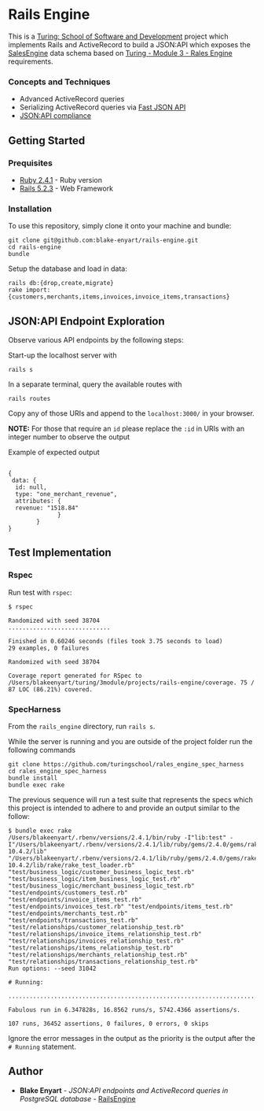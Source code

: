 # Rails Engine
 This is a [Turing: School of Software and Development](https://turing.io/) project which implements Rails and ActiveRecord to build a JSON:API which exposes the [SalesEngine](https://github.com/turingschool-examples/sales_engine/tree/master/data) data schema based on [Turing - Module 3 - Rales Engine](http://backend.turing.io/module3/projects/rails_engine) requirements.

### Concepts and Techniques
 * Advanced ActiveRecord queries
 * Serializing ActiveRecord queries via [Fast JSON API](https://github.com/Netflix/fast_jsonapi)
 * [JSON:API compliance](https://jsonapi.org/)

## Getting Started

### Prequisites
 * [Ruby 2.4.1](https://www.ruby-lang.org/en/downloads/) - Ruby version
 * [Rails 5.2.3](https://rubyonrails.org/) - Web Framework

### Installation

 To use this repository, simply clone it onto your machine and bundle:
 ```
 git clone git@github.com:blake-enyart/rails-engine.git
 cd rails-engine
 bundle
 ```

 Setup the database and load in data:
 ```
 rails db:{drop,create,migrate}
 rake import:{customers,merchants,items,invoices,invoice_items,transactions}
 ```

## JSON:API Endpoint Exploration

Observe various API endpoints by the following steps:

Start-up the localhost server with
```
rails s
```

In a separate terminal, query the available routes with
```
rails routes
```

Copy any of those URIs and append to the `localhost:3000/` in your browser.

**NOTE:** For those that require an `id` please replace the `:id` in URIs with an integer number to observe the output

Example of expected output
```

{
 data: {
  id: null,
  type: "one_merchant_revenue",
  attributes: {
  revenue: "1518.84"
              }
        }
}

```


## Test Implementation

### Rspec
Run test with `rspec`: 
 ```
 $ rspec

Randomized with seed 38704
.............................

Finished in 0.60246 seconds (files took 3.75 seconds to load)
29 examples, 0 failures

Randomized with seed 38704

Coverage report generated for RSpec to /Users/blakeenyart/turing/3module/projects/rails-engine/coverage. 75 / 87 LOC (86.21%) covered.
 ```
### SpecHarness

From the `rails_engine` directory, run `rails s`.

While the server is running and you are outside of the project folder run the following commands
```
git clone https://github.com/turingschool/rales_engine_spec_harness
cd rales_engine_spec_harness
bundle install
bundle exec rake
```

The previous sequence will run a test suite that represents the specs which this project is intended to adhere to and provide an output similar to the follow:
```
$ bundle exec rake
/Users/blakeenyart/.rbenv/versions/2.4.1/bin/ruby -I"lib:test" -I"/Users/blakeenyart/.rbenv/versions/2.4.1/lib/ruby/gems/2.4.0/gems/rake-10.4.2/lib" "/Users/blakeenyart/.rbenv/versions/2.4.1/lib/ruby/gems/2.4.0/gems/rake-10.4.2/lib/rake/rake_test_loader.rb" "test/business_logic/customer_business_logic_test.rb" "test/business_logic/item_business_logic_test.rb" "test/business_logic/merchant_business_logic_test.rb" "test/endpoints/customers_test.rb" "test/endpoints/invoice_items_test.rb" "test/endpoints/invoices_test.rb" "test/endpoints/items_test.rb" "test/endpoints/merchants_test.rb" "test/endpoints/transactions_test.rb" "test/relationships/customer_relationship_test.rb" "test/relationships/invoice_items_relationship_test.rb" "test/relationships/invoices_relationship_test.rb" "test/relationships/items_relationship_test.rb" "test/relationships/merchants_relationship_test.rb" "test/relationships/transactions_relationship_test.rb" 
Run options: --seed 31042

# Running:

...........................................................................................................

Fabulous run in 6.347828s, 16.8562 runs/s, 5742.4366 assertions/s.

107 runs, 36452 assertions, 0 failures, 0 errors, 0 skips
```

Ignore the error messages in the output as the priority is the output after the `# Running` statement.

## Author

 * **Blake Enyart** - *JSON:API endpoints and ActiveRecord queries in PostgreSQL database* - [RailsEngine](https://github.com/blake-enyart/rails-engine)

